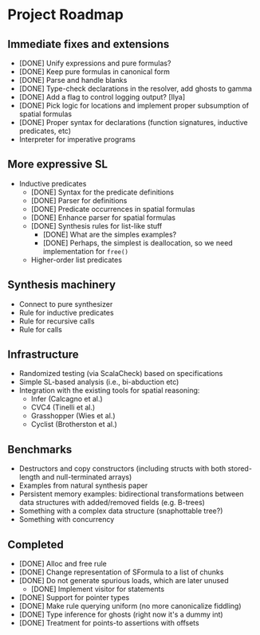 # Project Roadmap

## Immediate fixes and extensions

* [DONE] Unify expressions and pure formulas?
* [DONE] Keep pure formulas in canonical form
* [DONE] Parse and handle blanks
* [DONE] Type-check declarations in the resolver, add ghosts to gamma
* [DONE] Add a flag to control logging output? [Ilya]
* [DONE] Pick logic for locations and implement proper subsumption of spatial formulas
* [DONE] Proper syntax for declarations (function signatures, inductive predicates, etc)
* Interpreter for imperative programs

## More expressive SL

* Inductive predicates
    - [DONE] Syntax for the predicate definitions
    - [DONE] Parser for definitions
    - [DONE] Predicate occurrences in spatial formulas
    - [DONE] Enhance parser for spatial formulas
    - [DONE] Synthesis rules for list-like stuff
      - [DONE] What are the simples examples?
      - [DONE] Perhaps, the simplest is deallocation, so we need implementation for `free()`
    - Higher-order list predicates

## Synthesis machinery

* Connect to pure synthesizer
* Rule for inductive predicates
* Rule for recursive calls
* Rule for calls

## Infrastructure

* Randomized testing (via ScalaCheck) based on specifications
* Simple SL-based analysis (i.e., bi-abduction etc)
* Integration with the existing tools for spatial reasoning:
    - Infer (Calcagno et al.)
    - CVC4 (Tinelli et al.)
    - Grasshopper (Wies et al.)
    - Cyclist (Brotherston et al.) 
    
## Benchmarks

* Destructors and copy constructors (including structs with both stored-length and null-terminated arrays)
* Examples from natural synthesis paper
* Persistent memory examples: bidirectional transformations between data structures with added/removed fields (e.g. B-trees)
* Something with a complex data structure (snaphottable tree?)
* Something with concurrency
    
## Completed

* [DONE] Alloc and free rule
* [DONE] Change representation of SFormula to a list of chunks
* [DONE] Do not generate spurious loads, which are later unused
    - [DONE] Implement visitor for statements
* [DONE] Support for pointer types
* [DONE] Make rule querying uniform (no more canonicalize fiddling)
* [DONE] Type inference for ghosts (right now it's a dummy int)
* [DONE] Treatment for points-to assertions with offsets